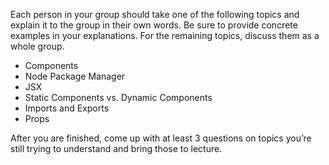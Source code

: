 Each person in your group should take one of the following topics and explain it to the group in their own words. Be sure to provide concrete examples in your explanations. For the remaining topics, discuss them as a whole group.

* Components
* Node Package Manager
* JSX
* Static Components vs. Dynamic Components
* Imports and Exports
* Props

After you are finished, come up with at least 3 questions on topics you’re still trying to understand and bring those to lecture.
